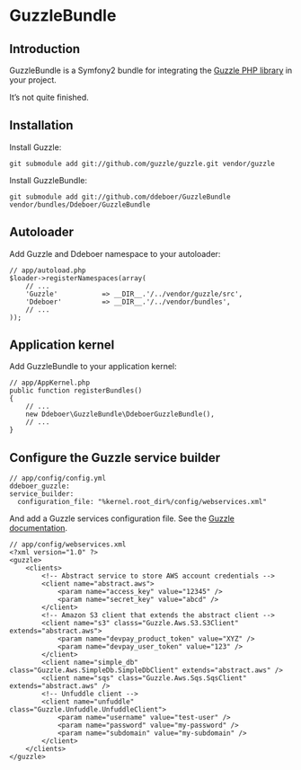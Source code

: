 # GuzzleBundle
## Introduction
GuzzleBundle is a Symfony2 bundle for integrating the [Guzzle PHP library](http://github.com/guzzle/guzzle) in your project.

It’s not quite finished.

## Installation
Install Guzzle:

    git submodule add git://github.com/guzzle/guzzle.git vendor/guzzle

Install GuzzleBundle:

    git submodule add git://github.com/ddeboer/GuzzleBundle vendor/bundles/Ddeboer/GuzzleBundle

## Autoloader
Add Guzzle and Ddeboer namespace to your autoloader:

    // app/autoload.php
    $loader->registerNamespaces(array(
        // ...
        'Guzzle'           => __DIR__.'/../vendor/guzzle/src',
        'Ddeboer'          => __DIR__.'/../vendor/bundles',
        // ...
    ));

## Application kernel
Add GuzzleBundle to your application kernel:

    // app/AppKernel.php
    public function registerBundles()
    {
        // ...
        new Ddeboer\GuzzleBundle\DdeboerGuzzleBundle(),
        // ...
    }

## Configure the Guzzle service builder

    // app/config/config.yml
    ddeboer_guzzle:
    service_builder:
      configuration_file: "%kernel.root_dir%/config/webservices.xml"

And add a Guzzle services configuration file. See the [Guzzle documentation](http://guzzlephp.org/tour/using_services.html#instantiating-web-service-clients-using-a-servicebuilder).

    // app/config/webservices.xml
    <?xml version="1.0" ?>
    <guzzle>
        <clients>
            <!-- Abstract service to store AWS account credentials -->
            <client name="abstract.aws">
                <param name="access_key" value="12345" />
                <param name="secret_key" value="abcd" />
            </client>
            <!-- Amazon S3 client that extends the abstract client -->
            <client name="s3" classs="Guzzle.Aws.S3.S3Client" extends="abstract.aws">
                <param name="devpay_product_token" value="XYZ" />
                <param name="devpay_user_token" value="123" />
            </client>
            <client name="simple_db" class="Guzzle.Aws.SimpleDb.SimpleDbClient" extends="abstract.aws" />
            <client name="sqs" class="Guzzle.Aws.Sqs.SqsClient" extends="abstract.aws" />
            <!-- Unfuddle client -->
            <client name="unfuddle" class="Guzzle.Unfuddle.UnfuddleClient">
                <param name="username" value="test-user" />
                <param name="password" value="my-password" />
                <param name="subdomain" value="my-subdomain" />
            </client>
        </clients>
    </guzzle>
